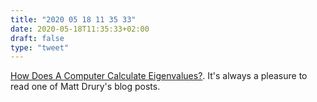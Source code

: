 ```yaml
---
title: "2020 05 18 11 35 33"
date: 2020-05-18T11:35:33+02:00
draft: false
type: "tweet"
---
```

[How Does A Computer Calculate Eigenvalues?](http://madrury.github.io/jekyll/update/statistics/2017/10/04/qr-algorithm.html). It's always a pleasure to read one of Matt Drury's blog posts.

